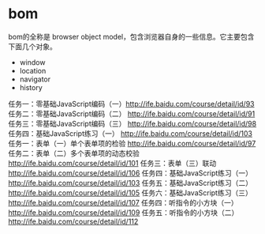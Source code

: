 # bom

bom的全称是 browser object model，包含浏览器自身的一些信息。它主要包含下面几个对象。

- window
- location
- navigator 
- history



任务一：零基础JavaScript编码（一）http://ife.baidu.com/course/detail/id/93
任务二：零基础JavaScript编码（二） http://ife.baidu.com/course/detail/id/91
任务三：零基础JavaScript编码（三） http://ife.baidu.com/course/detail/id/98
任务四：基础JavaScript练习（一） http://ife.baidu.com/course/detail/id/103
任务一：表单（一）单个表单项的检验 http://ife.baidu.com/course/detail/id/97
任务二：表单（二）多个表单项的动态校验 http://ife.baidu.com/course/detail/id/101
任务三：表单（三）联动 http://ife.baidu.com/course/detail/id/106
任务四：基础JavaScript练习（一） http://ife.baidu.com/course/detail/id/103
任务五：基础JavaScript练习（二） http://ife.baidu.com/course/detail/id/105
任务六：基础JavaScript练习（三） http://ife.baidu.com/course/detail/id/107
任务四：听指令的小方块（一）  http://ife.baidu.com/course/detail/id/109
任务五：听指令的小方块（二） http://ife.baidu.com/course/detail/id/112